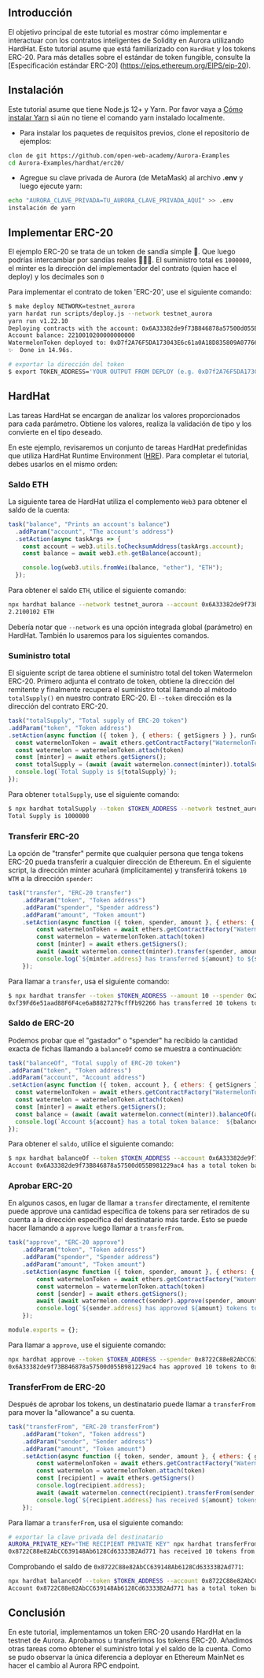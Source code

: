 ## Introducción

El objetivo principal de este tutorial es mostrar cómo implementar e interactuar con
los contratos inteligentes de Solidity en Aurora utilizando HardHat. Este tutorial asume que
está familiarizado con `HardHat` y los tokens ERC-20. Para más detalles sobre
el estándar de token fungible, consulte
la [Especificación estándar ERC-20] (https://eips.ethereum.org/EIPS/eip-20).


## Instalación

Este tutorial asume que tiene Node.js 12+ y Yarn. Por favor vaya a [Cómo instalar Yarn](https://classic.yarnpkg.com/en/docs/install#mac-stable)
si aún no tiene el comando yarn instalado localmente.

- Para instalar los paquetes de requisitos previos, clone el repositorio de ejemplos:

```bash
clon de git https://github.com/open-web-academy/Aurora-Examples
cd Aurora-Examples/hardhat/erc20/
```

- Agregue su clave privada de Aurora (de MetaMask) al archivo __.env__ y
luego ejecute yarn: <br/>

```bash
echo "AURORA_CLAVE_PRIVADA=TU_AURORA_CLAVE_PRIVADA_AQUÍ" >> .env
instalación de yarn
```


## Implementar ERC-20

El ejemplo ERC-20 se trata de un token de sandía simple 🍉. Que luego podrías intercambiar
por sandías reales 🍉🍉🍉. El suministro total es `1000000`, el
minter es la dirección del implementador del contrato (quien hace el deploy) y los decimales son `0`

Para implementar el contrato de token 'ERC-20', use el siguiente comando:

```bash
$ make deploy NETWORK=testnet_aurora
yarn hardat run scripts/deploy.js --network testnet_aurora
yarn run v1.22.10
Deploying contracts with the account: 0x6A33382de9f73B846878a57500d055B981229ac4
Account balance: 2210010200000000000
WatermelonToken deployed to: 0xD7f2A76F5DA173043E6c61a0A18D835809A07766
✨  Done in 14.96s.

# exportar la dirección del token
$ export TOKEN_ADDRESS='YOUR OUTPUT FROM DEPLOY (e.g. 0xD7f2A76F5DA173043E6c61a0A18D835809A07766)'
```


## HardHat

Las tareas HardHat se encargan de analizar los valores proporcionados para cada parámetro.
Obtiene los valores, realiza la validación de tipo y los convierte en el tipo deseado.

En este ejemplo, revisaremos un conjunto de tareas HardHat predefinidas
que utiliza HardHat Runtime Environment ([HRE](https://hardhat.org/advanced/hardhat-runtime-environment.html)). Para completar el tutorial,
debes usarlos en el mismo orden:


### Saldo ETH

La siguiente tarea de HardHat utiliza el complemento `Web3` para obtener el saldo de la cuenta:

```javascript
task("balance", "Prints an account's balance")
  .addParam("account", "The account's address")
  .setAction(async taskArgs => {
    const account = web3.utils.toChecksumAddress(taskArgs.account);
    const balance = await web3.eth.getBalance(account);

    console.log(web3.utils.fromWei(balance, "ether"), "ETH");
  });
```

Para obtener el saldo `ETH`, utilice el siguiente comando:

```bash
npx hardhat balance --network testnet_aurora --account 0x6A33382de9f73B846878a57500d055B981229ac4
2.2100102 ETH
```

Debería notar que `--network` es una opción integrada global (parámetro)
en HardHat. También lo usaremos para los siguientes comandos.


### Suministro total

El siguiente script de tarea obtiene el suministro total del token Watermelon ERC-20.
Primero adjunta el contrato de token, obtiene la dirección del remitente y finalmente 
recupera el suministro total llamando al método `totalSupply()` en nuestro contrato 
ERC-20. El `--token` dirección es la dirección del contrato ERC-20.

```javascript
task("totalSupply", "Total supply of ERC-20 token")
.addParam("token", "Token address")
.setAction(async function ({ token }, { ethers: { getSigners } }, runSuper) {
  const watermelonToken = await ethers.getContractFactory("WatermelonToken")
  const watermelon = watermelonToken.attach(token)
  const [minter] = await ethers.getSigners();
  const totalSupply = (await (await watermelon.connect(minter)).totalSupply()).toNumber()
  console.log(`Total Supply is ${totalSupply}`);
});
```

Para obtener `totalSupply`, use el siguiente comando:

```bash
$ npx hardhat totalSupply --token $TOKEN_ADDRESS --network testnet_aurora
Total Supply is 1000000
```


### Transferir ERC-20

La opción de "transfer" permite que cualquier persona que tenga tokens ERC-20 pueda transferir
a cualquier dirección de Ethereum. En el siguiente script, la dirección minter
acuñará (implícitamente) y transferirá tokens `10 WTM` a la dirección `spender`:

```javascript
task("transfer", "ERC-20 transfer")
    .addParam("token", "Token address")
    .addParam("spender", "Spender address")
    .addParam("amount", "Token amount")
    .setAction(async function ({ token, spender, amount }, { ethers: { getSigners } }, runSuper) {
        const watermelonToken = await ethers.getContractFactory("WatermelonToken")
        const watermelon = watermelonToken.attach(token)
        const [minter] = await ethers.getSigners();
        await (await watermelon.connect(minter).transfer(spender, amount)).wait()
        console.log(`${minter.address} has transferred ${amount} to ${spender}`);
    });
```

Para llamar a `transfer`, usa el siguiente comando:

```bash
$ npx hardhat transfer --token $TOKEN_ADDRESS --amount 10 --spender 0x2531a4D108619a20ACeE88C4354a50e9aC48ecfe --network testnet_aurora
0xf39Fd6e51aad88F6F4ce6aB8827279cffFb92266 has transferred 10 tokens to 0x2531a4D108619a20ACeE88C4354a50e9aC48ecfe
```


### Saldo de ERC-20

Podemos probar que el "gastador" o "spender" ha recibido la cantidad exacta de fichas
llamando a `balanceOf` como se muestra a continuación:

```javascript
task("balanceOf", "Total supply of ERC-20 token")
.addParam("token", "Token address")
.addParam("account", "Account address")
.setAction(async function ({ token, account }, { ethers: { getSigners } }, runSuper) {
  const watermelonToken = await ethers.getContractFactory("WatermelonToken")
  const watermelon = watermelonToken.attach(token)
  const [minter] = await ethers.getSigners();
  const balance = (await (await watermelon.connect(minter)).balanceOf(account)).toNumber()
  console.log(`Account ${account} has a total token balance:  ${balance} WTM`);
});
```

Para obtener el `saldo`, utilice el siguiente comando:

```bash
$ npx hardhat balanceOf --token $TOKEN_ADDRESS --account 0x6A33382de9f73B846878a57500d055B981229ac4 --network testnet_aurora
Account 0x6A33382de9f73B846878a57500d055B981229ac4 has a total token balance:  999970 WTM
```


### Aprobar ERC-20

En algunos casos, en lugar de llamar a `transfer` directamente, el remitente
puede approve una cantidad específica de tokens para ser retirados de su cuenta
a la dirección específica del destinatario más tarde. Esto se puede hacer llamando a `approve`
luego llamar a `transferFrom`.

```javascript
task("approve", "ERC-20 approve")
    .addParam("token", "Token address")
    .addParam("spender", "Spender address")
    .addParam("amount", "Token amount")
    .setAction(async function ({ token, spender, amount }, { ethers: { getSigners } }, runSuper) {
        const watermelonToken = await ethers.getContractFactory("WatermelonToken")
        const watermelon = watermelonToken.attach(token)
        const [sender] = await ethers.getSigners();
        await (await watermelon.connect(sender).approve(spender, amount)).wait()
        console.log(`${sender.address} has approved ${amount} tokens to ${spender}`);
    });

module.exports = {};
```

Para llamar a `approve`, use el siguiente comando:

```bash
npx hardhat approve --token $TOKEN_ADDRESS --spender 0x8722C88e82AbCC639148Ab6128Cd63333B2Ad771 --amount 10 --network testnet_aurora
0x6A33382de9f73B846878a57500d055B981229ac4 has approved 10 tokens to 0x8722C88e82AbCC639148Ab6128Cd63333B2Ad771
```


### TransferFrom de ERC-20

Después de aprobar los tokens, un destinatario puede llamar a `transferFrom` para mover
la "allowance" a su cuenta.

```javascript
task("transferFrom", "ERC-20 transferFrom")
    .addParam("token", "Token address")
    .addParam("sender", "Sender address")
    .addParam("amount", "Token amount")
    .setAction(async function ({ token, sender, amount }, { ethers: { getSigners } }, runSuper) {
        const watermelonToken = await ethers.getContractFactory("WatermelonToken")
        const watermelon = watermelonToken.attach(token)
        const [recipient] = await ethers.getSigners()
        console.log(recipient.address);
        await (await watermelon.connect(recipient).transferFrom(sender, recipient.address, amount)).wait()
        console.log(`${recipient.address} has received ${amount} tokens from ${sender}`)
    });
```

Para llamar a `transferFrom`, usa el siguiente comando:

```bash
# exportar la clave privada del destinatario
AURORA_PRIVATE_KEY="THE RECIPIENT PRIVATE KEY" npx hardhat transferFrom --token $TOKEN_ADDRESS --sender 0x6A33382de9f73B846878a57500d055B981229ac4  --amount 10 --network testnet_aurora
0x8722C88e82AbCC639148Ab6128Cd63333B2Ad771 has received 10 tokens from 0x6A33382de9f73B846878a57500d055B981229ac4
```

Comprobando el saldo de `0x8722C88e82AbCC639148Ab6128Cd63333B2Ad771`:

```bash
npx hardhat balanceOf --token $TOKEN_ADDRESS --account 0x8722C88e82AbCC639148Ab6128Cd63333B2Ad771  --network testnet_aurora
Account 0x8722C88e82AbCC639148Ab6128Cd63333B2Ad771 has a total token balance:  10 WTM
```


## Conclusión

En este tutorial, implementamos un token ERC-20 usando HardHat en la testnet de Aurora.
Aprobamos u transferimos los tokens ERC-20.
Añadimos otras tareas como obtener el suministro total y el saldo de la cuenta.
Como se pudo observar la única diferencia a deployar en Ethereum MainNet es hacer el 
cambio al Aurora RPC endpoint.